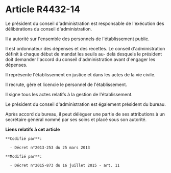 # Article R4432-14

Le président du conseil d'administration est responsable de l'exécution des délibérations du conseil d'administration. 

Il a autorité sur l'ensemble des personnels de l'établissement public. 

Il est ordonnateur des dépenses et des recettes. Le conseil d'administration définit à chaque début de mandat les seuils au-
delà desquels le président doit demander l'accord du conseil d'administration avant d'engager les dépenses. 

Il représente l'établissement en justice et dans les actes de la vie civile. 

Il recrute, gère et licencie le personnel de l'établissement. 

Il signe tous les actes relatifs à la gestion de l'établissement. 

Le président du conseil d'administration est également président du bureau. 

Après accord du bureau, il peut déléguer une partie de ses attributions à un secrétaire général nommé par ses soins et placé
sous son autorité.

**Liens relatifs à cet article**

	**Codifié par**:

	  - Décret n°2013-253 du 25 mars 2013

	**Modifié par**:

	  - Décret n°2015-873 du 16 juillet 2015 - art. 11
